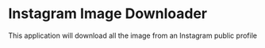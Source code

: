 # Instagram Image Downloader

This application  will download all the image from an Instagram public profile

